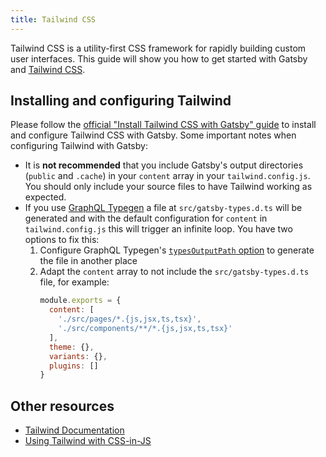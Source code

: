 ```yaml
---
title: Tailwind CSS
---
```


Tailwind CSS is a utility-first CSS framework for rapidly building custom user interfaces. This guide will show you how to get started with Gatsby and [Tailwind CSS](https://tailwindcss.com/).

## Installing and configuring Tailwind

Please follow the [official "Install Tailwind CSS with Gatsby" guide](https://tailwindcss.com/docs/guides/gatsby) to install and configure Tailwind CSS with Gatsby. Some important notes when configuring Tailwind with Gatsby:

- It is **not recommended** that you include Gatsby's output directories (`public` and `.cache`) in your `content` array in your `tailwind.config.js`. You should only include your source files to have Tailwind working as expected.
- If you use [GraphQL Typegen](/docs/how-to/local-development/graphql-typegen/) a file at `src/gatsby-types.d.ts` will be generated and with the default configuration for `content` in `tailwind.config.js` this will trigger an infinite loop. You have two options to fix this:
  1. Configure GraphQL Typegen's [`typesOutputPath` option](/docs/reference/config-files/gatsby-config/#graphqltypegen) to generate the file in another place
  2. Adapt the `content` array to not include the `src/gatsby-types.d.ts` file, for example:
     ```js:title=tailwind.config.js
     module.exports = {
       content: [
         './src/pages/*.{js,jsx,ts,tsx}',
         './src/components/**/*.{js,jsx,ts,tsx}'
       ],
       theme: {},
       variants: {},
       plugins: []
     }
     ```

## Other resources

- [Tailwind Documentation](https://tailwindcss.com/)
- [Using Tailwind with CSS-in-JS](https://github.com/ben-rogerson/twin.macro)
